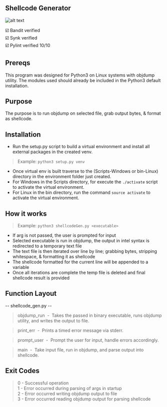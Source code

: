 ## Shellcode Generator
![alt text](https://github.com/ngimb64/Shellcode-Generator/blob/main/ShellcodeGen.png?raw=true)

&#9745;&#65039; Bandit verified<br>
&#9745;&#65039; Synk verified<br>
&#9745;&#65039; Pylint verified 10/10

## Prereqs
This program was designed for Python3 on Linux systems with objdump utility.
The modules used should already be included in the Python3 default installation.

## Purpose
The purpose is to run objdump on selected file, grab output bytes, & format as shellcode.

## Installation
- Run the setup.py script to build a virtual environment and install all external packages in the created venv.

> Example: `python3 setup.py venv`

- Once virtual env is built traverse to the (Scripts-Windows or bin-Linux) directory in the environment folder just created.
- For Windows in the Scripts directory, for execute the `./activate` script to activate the virtual environment.
- For Linux in the bin directory, run the command `source activate` to activate the virtual environment.

## How it works
> Example: `python3 shellcodeGen.py <executable>`

- If arg is not passed, the user is prompted for input
- Selected executable is run in objdump, the output in intel syntax is redirected to a temporary text file
- The text file is then iterated over line by line; grabbing bytes, stripping whitespace, & formatting it as shellcode
- The shellcode formatted for the current line will be appended to a variable
- Once all iterations are complete the temp file is deleted and final shellcode result is provided

## Function Layout
-- shellcode_gen.py --
> objdump_run &nbsp;-&nbsp; Takes the passed in binary executable, runs objdump utility, and writes the output to file.

> print_err &nbsp;-&nbsp; Prints a timed error message via stderr.

> prompt_user &nbsp;-&nbsp; Prompt the user for input, handle errors accordingly.

> main &nbsp;-&nbsp; Take input file, run in objdump, and parse output into shellcode.

## Exit Codes
> 0 - Successful operation<br>
> 1 - Error occurred during parsing of args in startup<br>
> 2 - Error occurred writing objdump output to file<br>
> 3 - Error occurred reading objdump output for parsing shellcode